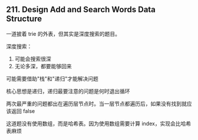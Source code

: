 ## 211. Design Add and Search Words Data Structure
一道披着 trie 的外表，但其实是深度搜索的题目。

深度搜索：
1. 可能会搜索很深
2. 无论多深，都要能够回来

可能需要借助"栈"和"递归"才能解决问题

核心思想是递归，递归最要注意的问题是何时退出循环

两次最严重的问题都出在遍历层节点时。当一层节点都遍历后，如果没有找到就应该返回 false

这道题没有使用数组，而是哈希表。因为使用数组需要计算 index，实现会比哈希表麻烦